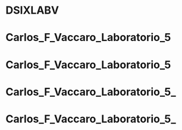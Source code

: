 # DSIXLABV
# Carlos_F_Vaccaro_Laboratorio_5
# Carlos_F_Vaccaro_Laboratorio_5
# Carlos_F_Vaccaro_Laboratorio_5_
# Carlos_F_Vaccaro_Laboratorio_5_
